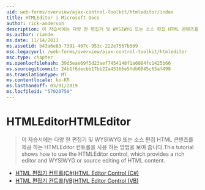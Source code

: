 ```yaml
---
uid: web-forms/overview/ajax-control-toolkit/htmleditor/index
title: HTMLEditor | Microsoft Docs
author: rick-anderson
description: 이 자습서에는 다양 한 편집기 및 WYSIWYG 또는 소스 편집 HTML 콘텐츠를 제공 하는 HTMLEditor 컨트롤을 사용 하는 방법을 보여 줍니다.
ms.author: riande
ms.date: 11/14/2011
ms.assetid: b43a6e83-7391-407c-953c-222e7567b509
msc.legacyurl: /web-forms/overview/ajax-control-toolkit/htmleditor
msc.type: chapter
ms.openlocfilehash: 39d5eae69f5d23aef7454148f1a6084fc1425b66
ms.sourcegitcommit: 24b1f6decbb17bb22a45166e5fdb0845c65af498
ms.translationtype: MT
ms.contentlocale: ko-KR
ms.lasthandoff: 03/01/2019
ms.locfileid: "57020750"
---
```

<a name="htmleditor"></a><span data-ttu-id="5a1aa-103">HTMLEditor</span><span class="sxs-lookup"><span data-stu-id="5a1aa-103">HTMLEditor</span></span>
====================
> <span data-ttu-id="5a1aa-104">이 자습서에는 다양 한 편집기 및 WYSIWYG 또는 소스 편집 HTML 콘텐츠를 제공 하는 HTMLEditor 컨트롤을 사용 하는 방법을 보여 줍니다.</span><span class="sxs-lookup"><span data-stu-id="5a1aa-104">This tutorial shows how to use the HTMLEditor control, which provides a rich editor and WYSIWYG or source editing of HTML content.</span></span>


- [<span data-ttu-id="5a1aa-105">HTML 편집기 컨트롤(C#)</span><span class="sxs-lookup"><span data-stu-id="5a1aa-105">HTML Editor Control (C#)</span></span>](how-do-i-use-the-html-editor-control-cs.md)
- [<span data-ttu-id="5a1aa-106">HTML 편집기 컨트롤(VB)</span><span class="sxs-lookup"><span data-stu-id="5a1aa-106">HTML Editor Control (VB)</span></span>](how-do-i-use-the-html-editor-control-vb.md)
